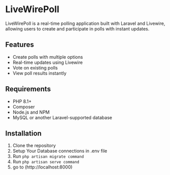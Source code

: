 # LiveWirePoll

LiveWirePoll is a real-time polling application built with Laravel and Livewire, allowing users to create and participate in polls with instant updates.

## Features

- Create polls with multiple options
- Real-time updates using Livewire
- Vote on existing polls
- View poll results instantly

## Requirements

- PHP 8.1+
- Composer
- Node.js and NPM
- MySQL or another Laravel-supported database

## Installation

1. Clone the repository
2. Setup Your Database connections in .env file
3. Run ```php artisan migrate command```
4. Run ```php artisan serve command```
5. go to (http://localhost:8000)